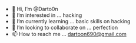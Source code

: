 - 👋 Hi, I’m @Darto0n
- 👀 I’m interested in ... hacking
- 🌱 I’m currently learning ... basic skills on hacking
- 💞️ I’m looking to collaborate on ... perfection
- 📫 How to reach me ... dartoon690@gmail.com

<!---
Darto0n/Darto0n is a ✨ special ✨ repository because its `README.md` (this file) appears on your GitHub profile.
You can click the Preview link to take a look at your changes.
--->
